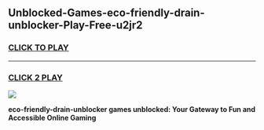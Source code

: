 
## Unblocked-Games-eco-friendly-drain-unblocker-Play-Free-u2jr2
<h3>
<a href="https://premium76.site?title=eco-friendly-drain-unblocker&ref=12A">CLICK TO PLAY</a></h3>
<hr>

<h3>
<a href="https://premium76.site?title=eco-friendly-drain-unblocker&ref=12A">CLICK 2 PLAY</a>
  
</h3>

<a href="https://premium76.site?title=eco-friendly-drain-unblocker&ref=12A"><img src="https://clearcache.store/games.png"></a>


**eco-friendly-drain-unblocker games unblocked: Your Gateway to Fun and Accessible Online Gaming**
